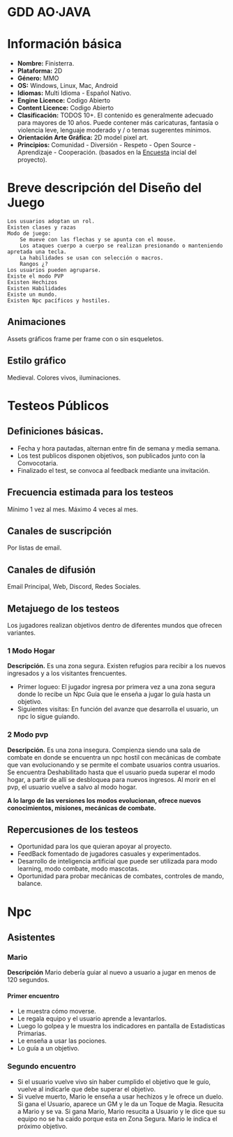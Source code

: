 # GDD AO·JAVA
# Información básica
- **Nombre:** Finisterra.
- **Plataforma:** 2D
- **Género:** MMO
- **OS:** Windows, Linux, Mac, Android
- **Idiomas:** Multi Idioma - Español Nativo.
- **Engine Licence:** Codigo Abierto
- **Content Licence:** Codigo Abierto
- **Clasificación:** TODOS 10+. El contenido es generalmente adecuado para mayores de 10 años. Puede contener más caricaturas, fantasía o violencia leve, lenguaje moderado y / o temas sugerentes mínimos.
- **Orientación Arte Gráfica:** 2D model pixel art.
- **Principios:** Comunidad - Diversión - Respeto - Open Source - Aprendizaje - Cooperación.
(basados en la [Encuesta](https://docs.google.com/forms/d/e/1FAIpQLSemp4axFF6y5mitrH0bZjeKE64xMC0pIvhT7UELsmuTIqfXpg/viewform?usp=sf_link) incial del proyecto).

# Breve descripción del Diseño del Juego
    Los usuarios adoptan un rol.
    Existen clases y razas
    Modo de juego:
        Se mueve con las flechas y se apunta con el mouse.
        Los ataques cuerpo a cuerpo se realizan presionando o manteniendo apretada una tecla.
        La habilidades se usan con selección o macros.
        Rangos ¿?
    Los usuarios pueden agruparse.
    Existe el modo PVP
    Existen Hechizos
    Existen Habilidades
    Existe un mundo.
    Existen Npc pacíficos y hostiles.
## Animaciones
Assets gráficos frame per frame con o sin esqueletos.
## Estilo gráfico
Medieval. Colores vivos, iluminaciones.

# Testeos Públicos
## Definiciones básicas.
- Fecha y hora pautadas, alternan entre fin de semana y media semana.
- Los test publicos disponen objetivos, son publicados junto con la Convocotaria.
- Finalizado el test, se convoca al feedback mediante una invitación.
## Frecuencia estimada para los testeos
Mínimo 1 vez al mes.
Máximo 4 veces al mes.
## Canales de suscripción
Por listas de email.
## Canales de difusión
Email Principal, Web, Discord, Redes Sociales.
## Metajuego de los testeos
Los jugadores realizan objetivos dentro de diferentes mundos que ofrecen variantes.
### 1 Modo Hogar
**Descripción.**
Es una zona segura. Existen refugios para recibir a los nuevos ingresados y a los visitantes frencuentes.
- Primer logueo: El jugador ingresa por primera vez a una zona segura donde lo recibe un Npc Guía que le enseña a jugar lo guía hasta un objetivo.
- Siguientes visitas: En función del avanze que desarrolla el usuario, un npc lo sigue guiando.
### 2 Modo pvp
**Descripción.**
Es una zona insegura. Compienza siendo una sala de combate en donde se encuentra un npc hostil con mecánicas de combate que van evolucionando y se permite el combate usuarios contra usuarios.
Se encuentra Deshabilitado hasta que el usuario pueda superar el modo hogar, a partir de allí se desbloquea para nuevos ingresos.
Al morir en el pvp, el usuario vuelve a salvo al modo hogar.

**A lo largo de las versiones los modos evolucionan, ofrece nuevos conocimientos, misiones, mecánicas de combate.**
## Repercusiones de los testeos
- Oportunidad para los que quieran apoyar al proyecto.
- FeedBack fomentado de jugadores casuales y experimentados.
- Desarrollo de inteligencia artificial que puede ser utilizada para modo learning, modo combate, modo mascotas.
- Oportunidad para probar mecánicas de combates, controles de mando, balance.

# Npc 
## Asistentes
### Mario

**Descripción** Mario debería guiar al nuevo a usuario a jugar en menos de 120 segundos.
#### Primer encuentro
- Le muestra cómo moverse.
- Le regala equipo y el usuario aprende a levantarlos.
- Luego lo golpea y le muestra los indicadores en pantalla de Estadisticas Primarias.
- Le enseña a usar las pociones.
- Lo guía a un objetivo.
### Segundo encuentro
- Si el usuario vuelve vivo sin haber cumplido el objetivo que le guío, vuelve al indicarle que debe superar el objetivo.
- Si vuelve muerto, Mario le enseña a usar hechizos y le ofrece un duelo.
    Si gana el Usuario, aparece un GM y le da un Toque de Magia. Resucita a Mario y se va.
    Si gana Mario, Mario resucita a Usuario y le dice que su equipo no se ha caido porque esta en Zona Segura.
        Mario le indica el próximo objetivo.
